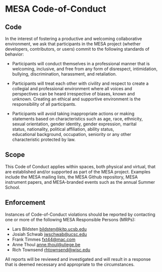 # MESA Code-of-Conduct

## Code

In the interest of fostering a productive and welcoming collaborative
environment, we ask that participants in the MESA project (whether
developers, contributors, or users) commit to the following standards
of behavior:

* Participants will conduct themselves in a professional manner that is 
  welcoming, inclusive, and free from any form of disrespect, intimidation, 
  bullying, discrimination, harassment, and retaliation.

* Participants will treat each other with civility and respect to
create a collegial and professional environment where all voices and  
perspectives can be heard irrespective of biases, known and  
unknown. Creating an ethical and supportive environment is the  
responsibility of all participants.

* Participants will avoid taking inappropriate actions or making  
statements based on characteristics such as age, race, ethnicity,  
sexual orientation, gender identity, gender expression, marital  
status, nationality, political affiliation, ability status,  
educational background, occupation, seniority or any other  
characteristic protected by law.

## Scope

This Code of Conduct applies within spaces, both physical and virtual,
that are established and/or supported as part of the MESA
project. Examples include the MESA mailing lists, the MESA Github
repository, MESA instrument papers, and MESA-branded events such as
the annual Summer School.

## Enforcement

Instances of Code-of-Conduct violations should be reported by
contacting one or more of the following MESA Responsible Persons
(MRPs):

* Lars Bildsten <bildsten@kitp.ucsb.edu>
* Josiah Schwab <jwschwab@ucsc.edu>
* Frank Timmes <fxt44@mac.com>
* Anne Thoul <anne.thoul@uliege.be>
* Rich Townsend <rhtownsend@wisc.edu>

All reports will be reviewed and investigated and will result in a
response that is deemed necessary and appropriate to the
circumstances.
